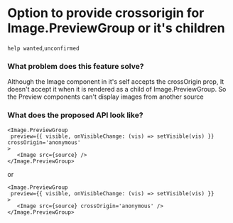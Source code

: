 # Option to provide crossorigin for Image.PreviewGroup or it's children

`help wanted`,`unconfirmed`

### What problem does this feature solve?

Although the Image component in it's self accepts the crossOrigin prop, It doesn't accept it when it is rendered as a child of Image.PreviewGroup. So the Preview components can't display images from another source

### What does the proposed API look like?

```
<Image.PreviewGroup
 preview={{ visible, onVisibleChange: (vis) => setVisible(vis) }}
crossOrigin='anonymous'
>
   <Image src={source} />
</Image.PreviewGroup>
```

or

```
<Image.PreviewGroup
 preview={{ visible, onVisibleChange: (vis) => setVisible(vis) }}
>
   <Image src={source} crossOrigin='anonymous' />
</Image.PreviewGroup>
```

<!-- generated by ant-design-issue-helper. DO NOT REMOVE -->
